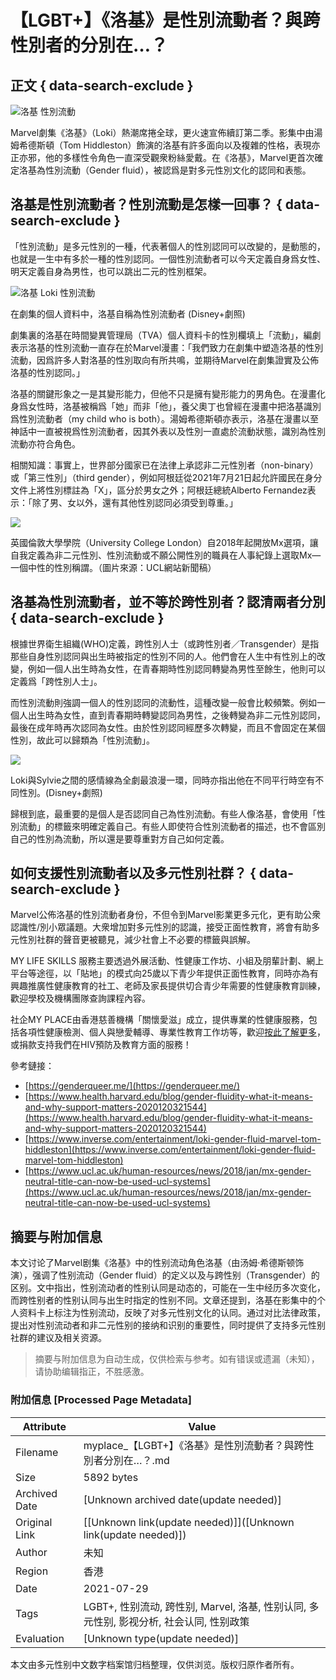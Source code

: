 # 【LGBT+】《洛基》是性別流動者？與跨性別者的分別在…？

## 正文 { data-search-exclude }


![洛基 性別流動](https://myplace.org.hk/wp-content/uploads/2021/07/001-Loki-Cover-1024x576.png)

Marvel劇集《洛基》（Loki）熱潮席捲全球，更火速宣佈續訂第二季。影集中由湯姆希德斯頓（Tom Hiddleston）飾演的洛基有許多面向以及複雜的性格，表現亦正亦邪，他的多樣性令角色一直深受觀衆粉絲愛戴。在《洛基》，Marvel更首次確定洛基為性別流動（Gender fluid），被認爲是對多元性別文化的認同和表態。

## **洛基是性別流動者？性別流動是怎樣一回事？** { data-search-exclude }

「性別流動」是多元性別的一種，代表著個人的性別認同可以改變的，是動態的，也就是一生中有多於一種的性別認同。一個性別流動者可以今天定義自身爲女性、明天定義自身為男性，也可以跳出二元的性別框架。

![洛基 Loki 性別流動](https://myplace.org.hk/wp-content/uploads/2021/07/002-Loki.jpg)

在劇集的個人資料中，洛基自稱為性別流動者 (Disney+劇照)

劇集裏的洛基在時間變異管理局（TVA）個人資料卡的性別欄填上「流動」，編劇表示洛基的性別流動一直存在於Marvel漫畫：「我們致力在劇集中塑造洛基的性別流動，因爲許多人對洛基的性別取向有所共鳴，並期待Marvel在劇集證實及公佈洛基的性別認同。」

洛基的關鍵形象之一是其變形能力，但他不只是擁有變形能力的男角色。在漫畫化身爲女性時，洛基被稱爲「她」而非「他」，養父奧丁也曾經在漫畫中把洛基識別爲性別流動者（my child who is both）。湯姆希德斯頓亦表示，洛基在漫畫以至神話中一直被視爲性別流動者，因其外表以及性別一直處於流動狀態，識別為性別流動亦符合角色。

相關知識：事實上，世界部分國家已在法律上承認非二元性別者（non-binary）或「第三性別」（third gender），例如阿根廷從2021年7月21日起允許國民在身分文件上將性別標註為「X」，區分於男女之外；阿根廷總統Alberto Fernandez表示：「除了男、女以外，還有其他性別認同必須受到尊重。」

![](https://myplace.org.hk/wp-content/uploads/2021/07/004-UCL.png)

英國倫敦大學學院（University College London）自2018年起開放Mx選項，讓自我定義為非二元性別、性別流動或不願公開性別的職員在人事紀錄上選取Mx—一個中性的性別稱謂。（圖片來源：UCL網站新聞稿）

## **洛基為性別流動者，並不等於跨性別者？認清兩者分別** { data-search-exclude }

根據世界衛生組織(WHO)定義，跨性別人士（或跨性別者／Transgender）是指那些自身性別認同與出生時被指定的性別不同的人。他們會在人生中有性別上的改變，例如一個人出生時為女性，在青春期時性別認同轉變為男性至餘生，他則可以定義爲「跨性別人士」。

而性別流動則強調一個人的性別認同的流動性，這種改變一般會比較頻繁。例如一個人出生時為女性，直到青春期時轉變認同為男性，之後轉變為非二元性別認同，最後在成年時再次認同為女性。由於性別認同經歷多次轉變，而且不會固定在某個性別，故此可以歸類為「性別流動」。

![](https://myplace.org.hk/wp-content/uploads/2021/07/003-Loki-Sylvie.jpg)

Loki與Sylvie之間的感情線為全劇最浪漫一環，同時亦指出他在不同平行時空有不同性別。(Disney+劇照)

歸根到底，最重要的是個人是否認同自己為性別流動。有些人像洛基，會使用「性別流動」的標籤來明確定義自己。有些人即使符合性別流動者的描述，也不會區別自己的性別為流動，所以還是要尊重對方自己如何定義。

## **如何支援性別流動者以及多元性別社群？** { data-search-exclude }

Marvel公佈洛基的性別流動者身份，不但令到Marvel影業更多元化，更有助公衆認識性/別小眾議題。大衆增加對多元性別的認識，接受正面性教育，將會有助多元性別社群的聲音更被聽見，減少社會上不必要的標籤與誤解。

MY LIFE SKILLS 服務主要透過外展活動、性健康工作坊、小組及朋輩計劃、網上平台等途徑，以「貼地」的模式向25歲以下青少年提供正面性教育，同時亦為有興趣推廣性健康教育的社工、老師及家長提供切合青少年需要的性健康教育訓練，歡迎學校及機構團隊查詢課程內容。

社企MY PLACE由香港慈善機構「關懷愛滋」成立，提供專業的性健康服務，包括各項性健康檢測、個人與戀愛輔導、專業性教育工作坊等，歡迎[按此了解更多](https://myplace.org.hk/counselling-and-advice/mylifeskill/?lang=zh-hant)，或捐款支持我們在HIV預防及教育方面的服務！

參考鏈接：

- [https://genderqueer.me/](https://genderqueer.me/)
- [https://www.health.harvard.edu/blog/gender-fluidity-what-it-means-and-why-support-matters-2020120321544](https://www.health.harvard.edu/blog/gender-fluidity-what-it-means-and-why-support-matters-2020120321544)
- [https://www.inverse.com/entertainment/loki-gender-fluid-marvel-tom-hiddleston](https://www.inverse.com/entertainment/loki-gender-fluid-marvel-tom-hiddleston)
- [https://www.ucl.ac.uk/human-resources/news/2018/jan/mx-gender-neutral-title-can-now-be-used-ucl-systems](https://www.ucl.ac.uk/human-resources/news/2018/jan/mx-gender-neutral-title-can-now-be-used-ucl-systems)
<!-- tcd_original_link https://myplace.org.hk/2021/07/29/%E6%B4%9B%E5%9F%BA-loki-marvel-%E6%80%A7%E5%88%A5%E6%B5%81%E5%8B%95-%E8%B7%A8%E6%80%A7%E5%88%A5%E8%80%85-fluid-lgbt/?lang=zh-hant&srsltid=AfmBOoogYz7AIxr07GLQ2lYwWPPyvh_tYu6qFBrce7N807zlCa_BEsUy -->


## 摘要与附加信息

<!-- tcd_abstract -->
本文讨论了Marvel剧集《洛基》中的性别流动角色洛基（由汤姆·希德斯顿饰演），强调了性别流动（Gender fluid）的定义以及与跨性别（Transgender）的区别。文中指出，性别流动者的性别认同是动态的，可能在一生中经历多次变化，而跨性别者的性别认同与出生时指定的性别不同。文章还提到，洛基在影集中的个人资料卡上标注为性别流动，反映了对多元性别文化的认同。通过对比法律政策，提出对性别流动者和非二元性别的接纳和识别的重要性，同时提供了支持多元性别社群的建议及相关资源。
<!-- tcd_abstract_end -->

> 摘要与附加信息为自动生成，仅供检索与参考。如有错误或遗漏（未知），请协助编辑指正，不胜感激。

### 附加信息 [Processed Page Metadata]

| Attribute       | Value                                  |
|-----------------|----------------------------------------|
| Filename        | myplace_【LGBT+】《洛基》是性別流動者？與跨性別者分別在…？.md                             |
| Size            | 5892 bytes                           |
| Archived Date   | [Unknown archived date(update needed)]                             |
| Original Link   | [[Unknown link(update needed)]]([Unknown link(update needed)])                       |
| Author          | 未知                               |
| Region          | 香港                               |
| Date            | 2021-07-29                                 |
| Tags            | LGBT+, 性别流动, 跨性别, Marvel, 洛基, 性别认同, 多元性别, 影视分析, 社会认同, 性别政策                                 |
| Evaluation            | [Unknown type(update needed)]                                 |
<!-- tcd_table_end -->

本文由多元性别中文数字档案馆归档整理，仅供浏览。版权归原作者所有。
